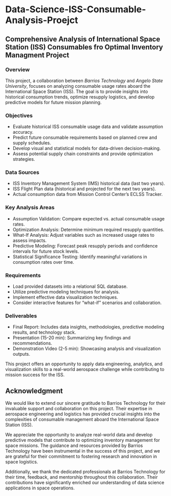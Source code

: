 # Data-Science-ISS-Consumable-Analysis-Proejct
## Comprehensive Analysis of International Space Station (ISS) Consumables fro Optimal Inventory Managment Project

### Overview
This project, a collaboration between *Barrios Technology* and *Angelo State University*, focuses on analyzing consumable usage rates aboard the International Space Station (ISS). The goal is to provide insights into historical consumption trends, optimize resupply logistics, and develop predictive models for future mission planning.

### Objectives
- Evaluate historical ISS consumable usage data and validate assumption accuracy.
- Predict future consumable requirements based on planned crew and supply schedules.
- Develop visual and statistical models for data-driven decision-making.
- Assess potential supply chain constraints and provide optimization strategies.

### Data Sources
- ISS Inventory Management System (IMS) historical data (last two years).
- ISS Flight Plan data (historical and projected for the next two years).
- Actual consumption data from Mission Control Center’s ECLSS Tracker.

### Key Analysis Areas
- Assumption Validation: Compare expected vs. actual consumable usage rates.
- Optimization Analysis: Determine minimum required resupply quantities.
- What-If Analysis: Adjust variables such as increased usage rates to assess impacts.
- Predictive Modeling: Forecast peak resupply periods and confidence intervals for future stock levels.
- Statistical Significance Testing: Identify meaningful variations in consumption rates over time.

### Requirements
- Load provided datasets into a relational SQL database.
- Utilize predictive modeling techniques for analysis.
- Implement effective data visualization techniques.
- Consider interactive features for “what-if” scenarios and collaboration.

### Deliverables
- Final Report: Includes data insights, methodologies, predictive modeling results, and technology stack.
- Presentation (15-20 min): Summarizing key findings and recommendations.
- Demonstration Video (2-5 min): Showcasing analysis and visualization outputs.

This project offers an opportunity to apply data engineering, analytics, and visualization skills to a real-world aerospace challenge while contributing to mission success for the ISS.

## Acknowledgment
We would like to extend our sincere gratitude to Barrios Technology for their invaluable support and collaboration on this project. Their expertise in aerospace engineering and logistics has provided crucial insights into the complexities of consumable management aboard the International Space Station (ISS).

We appreciate the opportunity to analyze real-world data and develop predictive models that contribute to optimizing inventory management for space missions. The guidance and resources provided by Barrios Technology have been instrumental in the success of this project, and we are grateful for their commitment to fostering research and innovation in space logistics.

Additionally, we thank the dedicated professionals at Barrios Technology for their time, feedback, and mentorship throughout this collaboration. Their contributions have significantly enriched our understanding of data science applications in space operations.
